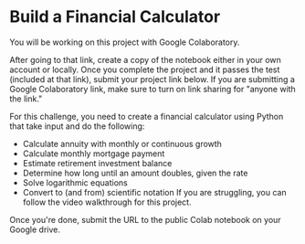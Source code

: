 # Build a Financial Calculator
You will be working on this project with Google Colaboratory.

After going to that link, create a copy of the notebook either in your own account or locally. Once you complete the project and it passes the test (included at that link), submit your project link below. If you are submitting a Google Colaboratory link, make sure to turn on link sharing for "anyone with the link."

For this challenge, you need to create a financial calculator using Python that take input and do the following:

- Calculate annuity with monthly or continuous growth
- Calculate monthly mortgage payment
- Estimate retirement investment balance
- Determine how long until an amount doubles, given the rate
- Solve logarithmic equations
- Convert to (and from) scientific notation
If you are struggling, you can follow the video walkthrough for this project.

Once you're done, submit the URL to the public Colab notebook on your Google drive.